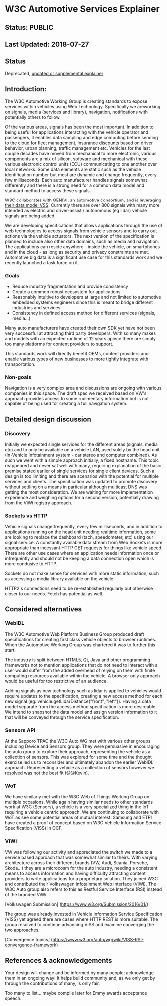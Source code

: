 # W3C Automotive Services Explainer
## Status: PUBLIC
## Last Updated: 2018-07-27

## Status

Deprecated, [updated or supplemental explainer](https://github.com/w3c/automotive/blob/gh-pages/viss2-explainer.md)

## Introduction:

The W3C Automotive Working Group is creating standards to expose services within vehicles using Web Technology. Specifically we areworking on signals, media (services and library), navigation, notifications with potentially others to follow.

Of the various areas, signals has been the most important. In addition to being useful for applications interacting with the vehicle operator and passengers, it enables data sampling and edge computing before sending to the cloud for fleet management, insurance discounts based on driver behavior, urban planning, traffic management etc. Vehicles for the last couple decades have moved from mechanical to more electronic, various components are a mix of silicon, software and mechanical with these various electronic control units (ECU) communicating to one another over local networks. Some data elements are static such as the vehicle identification number but most are dynamic and change frequently, every few milliseconds. Each auto manufacturer handles signals somewhat differently and there is a strong need for a common data model and standard method to access these signals.

W3C collaborates with GENIVI, an automotive consortium, and is leveraging [their data model VSS](https://github.com/GENIVI/vehicle_signal_specification/). Currently there are over 800 signals with many more intended as electric and driver-assist / autonomous (eg lidar) vehicle signals are being added.

We are developing specifications that allows applications through the use of web technologies to access signals from vehicle sensors and to carry out actions via the vehicle actuators. The next version of the specification is planned to include also other data domains, such as media and navigation. The applications can reside anywhere - inside the vehicle, on smartphones and in the cloud - as long as security and privacy constraints are met. Automotive big data is a significant use case for this standards work and we recently launched a task force on it.

### Goals
* Reduce industry fragmentation and provide consistency
* Create a common robust ecosystem for applications
* Reasonably intuitive to developers at large and not limited to automotive embedded systems engineers since this is meant to bridge different industries and services
* Consistency in defined access method for different services (signals, media...)

Many auto manufacturers have created their own SDK yet have not been very successful at attracting third party developers. With so many makes and models with an expected runtime of 12 years apiece there are simply too many platforms for content providers to support.

This standards work will directly benefit OEMs, content providers and enable various types of new businesses to more tightly integrate with transportation. 

### Non-goals

Navigation is a very complex area and discussions are ongoing with various companies in this space. The draft spec we received based on VW's approach provides access to some rudimentary information but is not capable of being used for creating a full navigation system.

## Detailed design discussion

### Discovery

Initially we expected single services for the different areas (signals, media etc) and to only be available on a vehicle LAN, used solely by the head unit (In-Vehicle Infotainment system - car stereo and computer combined). As such we went with a simple approach initially, a fixed hostname. This topic reappeared and never sat well with many, requiring explanation of the basic premise stated earlier of single services for single client devices. Such a design is too limiting and there are scenarios with the potential for multiple services and clients. The specification was updated to promote discovery without settling on a means in particular although multicast DNS was getting the most consideration. We are waiting for more implementation experience and weighing options for a second version, potentially drawing from the ViWi registry approach.

### Sockets vs HTTP

Vehicle signals change frequently, every few milliseconds, and in addition to applications running on the head unit needing realtime information, some are looking to replace the dashboard (tach, speedometer, etc) using our signal service. A constantly available data stream from Web Sockets is more appropriate than incessant HTTP GET requests for things like vehicle speed. There are other use cases where an application needs information once or infrequently and should not be keeping a data connection open which is more condusive to HTTP.

Sockets do not make sense for services with more static information, such as accessing a media library available on the vehicle.

HTTP2's connections need to be re-established regularly but otherwise closer to our needs. Fetch has potential as well.

## Considered alternatives

### WebIDL

The W3C Automotive Web Platform Business Group produced draft specifications for creating first class vehicle objects to browser runtimes. When the Automotive Working Group was chartered it was to further this start. 

The industry is split between HTML5, Qt, Java and other programming frameworks not to mention applications that do not need to interact with a user would suffer from the added overhead of relying on them with finite computing resources available within the vehicle. A browser only approach would be useful for too restrictive of an audience.

Adding signals as new technology such as lidar is applied to vehicles would require updates to the specification, creating a new access method for each new signal (eg: vehicle.getLidarDistance("front", "left")). Having a data model separate from the access method specification is more desireable. We intend to snapshot the data model and assign version information to it that will be conveyed through the service specification.

### Sensors API

At the Sapporo TPAC the W3C Auto WG met with various other groups including Device and Sensors group. They were persuasive in encouraging the auto group to explore their approach, representing the vehicle as a collection of sensors. This was explored for some time and the thought exercise led us to reconsider and ultimately abandon the earlier WebIDL approach. Representing a vehicle as a collection of sensors however we resolved was not the best fit (@@Kevin).

### WoT

We have similarly met with the W3C Web of Things Working Group on multiple occasions. While again having similar needs to other standards work at W3C (Sensors), a vehicle is a very specialized thing in the IoT requiring a vehicle centric approach. We are continuing to collaborate with WoT as see some potential areas of mutual interest. Samsung and ETRI have created a proof of concept based on W3C Vehicle Information Service Specification (VISS) in OCF.

### ViWi

VW was following our activity and appreciated the switch we made to a service based approach that was somewhat similar to theirs. With varying architecture across their different brands (VW, Audi, Scania, Porsche, Skoda...) they are a microcosm for the auto industry, needing a consistent means to access information and having difficulty attracting content providers to write applications for a proprietary solution. They joined W3C and contributed their Volkswagen Infotainment Web Interface (ViWi).  The W3C Auto group also refers to this as Restful Service Interface (RSI) instead of the branded ViWi.

[Volkswagen Submission] (https://www.w3.org/Submission/2016/01/)

The group was already invested in Vehicle Information Service Specification (VISS) yet agreed there are cases where HTTP REST is more suitable. The group resolved to continue advancing VISS and examine converging the two approaches.

[Convergence topics] (https://www.w3.org/auto/wg/wiki/VISS-RSI-convergence-framework)

## References & acknowledgements

Your design will change and be informed by many people; acknowledge them in an ongoing way! It helps build community and, as we only get by through the contributions of many, is only fair.

Too many to list... maybe compile later for Emmy awards acceptance speech.
